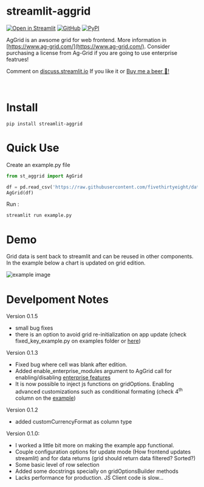 # streamlit-aggrid

[![Open in Streamlit][share_badge]][share_link] [![GitHub][github_badge]][github_link] [![PyPI][pypi_badge]][pypi_link] 

AgGrid is an awsome grid for web frontend. More information in [https://www.ag-grid.com/](https://www.ag-grid.com/). Consider purchasing a license from Ag-Grid if you are going to use enterprise featrues!

Comment on [discuss.streamlit.io](https://discuss.streamlit.io/t/ag-grid-component-with-input-support/) If you like it or [Buy me a beer 🍺!](https://www.paypal.com/donate?hosted_button_id=8HGLA4JZBYFPQ)

<br>

# Install
```
pip install streamlit-aggrid

```

# Quick Use
Create an example.py file
```python
from st_aggrid import AgGrid

df = pd.read_csv('https://raw.githubusercontent.com/fivethirtyeight/data/master/airline-safety/airline-safety.csv')
AgGrid(df)
```
Run :
```shell
streamlit run example.py
```

# Demo
Grid data is sent back to streamlit and can be reused in other components. In the example below a chart is updated on grid edition.

![example image](https://github.com/PablocFonseca/streamlit-aggrid/raw/main/group_selection_example.gif)

# Develpoment Notes
Version 0.1.5
* small bug fixes
* there is an option to avoid grid re-initialization on app update (check fixed_key_example.py on examples folder or [here](https://share.streamlit.io/pablocfonseca/streamlit-aggrid/main/examples/fixed_key_example.py))

Version 0.1.3
* Fixed bug where cell was blank after edition.
* Added enable_enterprise_modules argument to AgGrid call for enabling/disabling [enterprise features](https://www.ag-grid.com/documentation/javascript/licensing/)
* It is now possible to inject js functions on gridOptions. Enabling advanced customizations such as conditional formating (check 4<sup>th</sup> column on the [example](share_link))

Version 0.1.2
* added customCurrencyFormat as column type

 Version 0.1.0:
* I worked a little bit more on making the example app functional.
* Couple configuration options for update mode (How frontend updates streamlit) and for data returns (grid should return data filtered? Sorted?)
* Some basic level of row selection
* Added some docstrings specially on gridOptionsBuilder methods
* Lacks performance for production. JS Client code is slow...


[share_badge]: https://static.streamlit.io/badges/streamlit_badge_black_white.svg
[share_link]: https://share.streamlit.io/pablocfonseca/streamlit-aggrid/main/wxamples/example.py

[github_badge]: https://badgen.net/badge/icon/GitHub?icon=github&color=black&label
[github_link]: https://github.com/PablocFonseca/streamlit-aggrid

[pypi_badge]: https://badgen.net/pypi/v/streamlit-aggrid?icon=pypi&color=black&label
[pypi_link]: https://www.pypi.org/project/streamlit-aggrid/
